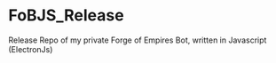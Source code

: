 # FoBJS_Release
Release Repo of my private Forge of Empires Bot, written in Javascript (ElectronJs)
